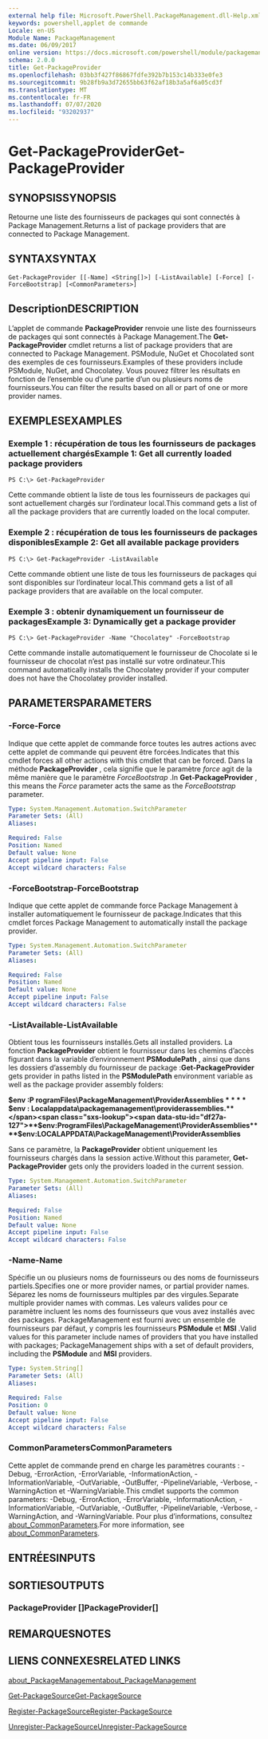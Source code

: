 ```yaml
---
external help file: Microsoft.PowerShell.PackageManagement.dll-Help.xml
keywords: powershell,applet de commande
Locale: en-US
Module Name: PackageManagement
ms.date: 06/09/2017
online version: https://docs.microsoft.com/powershell/module/packagemanagement/get-packageprovider?view=powershell-5.1&WT.mc_id=ps-gethelp
schema: 2.0.0
title: Get-PackageProvider
ms.openlocfilehash: 03bb3f427f86867fdfe392b7b153c14b333e0fe3
ms.sourcegitcommit: 9b28fb9a3d72655bb63f62af18b3a5af6a05cd3f
ms.translationtype: MT
ms.contentlocale: fr-FR
ms.lasthandoff: 07/07/2020
ms.locfileid: "93202937"
---
```

# <span data-ttu-id="df27a-103">Get-PackageProvider</span><span class="sxs-lookup"><span data-stu-id="df27a-103">Get-PackageProvider</span></span>

## <span data-ttu-id="df27a-104">SYNOPSIS</span><span class="sxs-lookup"><span data-stu-id="df27a-104">SYNOPSIS</span></span>
<span data-ttu-id="df27a-105">Retourne une liste des fournisseurs de packages qui sont connectés à Package Management.</span><span class="sxs-lookup"><span data-stu-id="df27a-105">Returns a list of package providers that are connected to Package Management.</span></span>

## <span data-ttu-id="df27a-106">SYNTAX</span><span class="sxs-lookup"><span data-stu-id="df27a-106">SYNTAX</span></span>

```
Get-PackageProvider [[-Name] <String[]>] [-ListAvailable] [-Force] [-ForceBootstrap] [<CommonParameters>]
```

## <span data-ttu-id="df27a-107">Description</span><span class="sxs-lookup"><span data-stu-id="df27a-107">DESCRIPTION</span></span>
<span data-ttu-id="df27a-108">L’applet de commande **PackageProvider** renvoie une liste des fournisseurs de packages qui sont connectés à Package Management.</span><span class="sxs-lookup"><span data-stu-id="df27a-108">The **Get-PackageProvider** cmdlet returns a list of package providers that are connected to Package Management.</span></span>
<span data-ttu-id="df27a-109">PSModule, NuGet et Chocolated sont des exemples de ces fournisseurs.</span><span class="sxs-lookup"><span data-stu-id="df27a-109">Examples of these providers include PSModule, NuGet, and Chocolatey.</span></span>
<span data-ttu-id="df27a-110">Vous pouvez filtrer les résultats en fonction de l’ensemble ou d’une partie d’un ou plusieurs noms de fournisseurs.</span><span class="sxs-lookup"><span data-stu-id="df27a-110">You can filter the results based on all or part of one or more provider names.</span></span>

## <span data-ttu-id="df27a-111">EXEMPLES</span><span class="sxs-lookup"><span data-stu-id="df27a-111">EXAMPLES</span></span>

### <span data-ttu-id="df27a-112">Exemple 1 : récupération de tous les fournisseurs de packages actuellement chargés</span><span class="sxs-lookup"><span data-stu-id="df27a-112">Example 1: Get all currently loaded package providers</span></span>

```
PS C:\> Get-PackageProvider
```

<span data-ttu-id="df27a-113">Cette commande obtient la liste de tous les fournisseurs de packages qui sont actuellement chargés sur l’ordinateur local.</span><span class="sxs-lookup"><span data-stu-id="df27a-113">This command gets a list of all the package providers that are currently loaded on the local computer.</span></span>

### <span data-ttu-id="df27a-114">Exemple 2 : récupération de tous les fournisseurs de packages disponibles</span><span class="sxs-lookup"><span data-stu-id="df27a-114">Example 2: Get all available package providers</span></span>

```
PS C:\> Get-PackageProvider -ListAvailable
```

<span data-ttu-id="df27a-115">Cette commande obtient une liste de tous les fournisseurs de packages qui sont disponibles sur l’ordinateur local.</span><span class="sxs-lookup"><span data-stu-id="df27a-115">This command gets a list of all package providers that are available on the local computer.</span></span>

### <span data-ttu-id="df27a-116">Exemple 3 : obtenir dynamiquement un fournisseur de packages</span><span class="sxs-lookup"><span data-stu-id="df27a-116">Example 3: Dynamically get a package provider</span></span>

```
PS C:\> Get-PackageProvider -Name "Chocolatey" -ForceBootstrap
```

<span data-ttu-id="df27a-117">Cette commande installe automatiquement le fournisseur de Chocolate si le fournisseur de chocolat n’est pas installé sur votre ordinateur.</span><span class="sxs-lookup"><span data-stu-id="df27a-117">This command automatically installs the Chocolatey provider if your computer does not have the Chocolatey provider installed.</span></span>

## <span data-ttu-id="df27a-118">PARAMETERS</span><span class="sxs-lookup"><span data-stu-id="df27a-118">PARAMETERS</span></span>

### <span data-ttu-id="df27a-119">-Force</span><span class="sxs-lookup"><span data-stu-id="df27a-119">-Force</span></span>
<span data-ttu-id="df27a-120">Indique que cette applet de commande force toutes les autres actions avec cette applet de commande qui peuvent être forcées.</span><span class="sxs-lookup"><span data-stu-id="df27a-120">Indicates that this cmdlet forces all other actions with this cmdlet that can be forced.</span></span>
<span data-ttu-id="df27a-121">Dans la méthode **PackageProvider** , cela signifie que le paramètre *force* agit de la même manière que le paramètre *ForceBootstrap* .</span><span class="sxs-lookup"><span data-stu-id="df27a-121">In **Get-PackageProvider** , this means the *Force* parameter acts the same as the *ForceBootstrap* parameter.</span></span>

```yaml
Type: System.Management.Automation.SwitchParameter
Parameter Sets: (All)
Aliases:

Required: False
Position: Named
Default value: None
Accept pipeline input: False
Accept wildcard characters: False
```

### <span data-ttu-id="df27a-122">-ForceBootstrap</span><span class="sxs-lookup"><span data-stu-id="df27a-122">-ForceBootstrap</span></span>
<span data-ttu-id="df27a-123">Indique que cette applet de commande force Package Management à installer automatiquement le fournisseur de package.</span><span class="sxs-lookup"><span data-stu-id="df27a-123">Indicates that this cmdlet forces Package Management to automatically install the package provider.</span></span>

```yaml
Type: System.Management.Automation.SwitchParameter
Parameter Sets: (All)
Aliases:

Required: False
Position: Named
Default value: None
Accept pipeline input: False
Accept wildcard characters: False
```

### <span data-ttu-id="df27a-124">-ListAvailable</span><span class="sxs-lookup"><span data-stu-id="df27a-124">-ListAvailable</span></span>
<span data-ttu-id="df27a-125">Obtient tous les fournisseurs installés.</span><span class="sxs-lookup"><span data-stu-id="df27a-125">Gets all installed providers.</span></span>
<span data-ttu-id="df27a-126">La fonction **PackageProvider** obtient le fournisseur dans les chemins d’accès figurant dans la variable d’environnement **PSModulePath** , ainsi que dans les dossiers d’assembly du fournisseur de package :</span><span class="sxs-lookup"><span data-stu-id="df27a-126">**Get-PackageProvider** gets provider in paths listed in the **PSModulePath** environment variable as well as the package provider assembly folders:</span></span>

<span data-ttu-id="df27a-127">**$env :P rogramFiles\PackageManagement\ProviderAssemblies \* \* \* \* $env : Localappdata\packagemanagement\providerassemblies.**</span><span class="sxs-lookup"><span data-stu-id="df27a-127">**$env:ProgramFiles\PackageManagement\ProviderAssemblies\*\*\*\*$env:LOCALAPPDATA\PackageManagement\ProviderAssemblies**</span></span>

<span data-ttu-id="df27a-128">Sans ce paramètre, la **PackageProvider** obtient uniquement les fournisseurs chargés dans la session active.</span><span class="sxs-lookup"><span data-stu-id="df27a-128">Without this parameter, **Get-PackageProvider** gets only the providers loaded in the current session.</span></span>

```yaml
Type: System.Management.Automation.SwitchParameter
Parameter Sets: (All)
Aliases:

Required: False
Position: Named
Default value: None
Accept pipeline input: False
Accept wildcard characters: False
```

### <span data-ttu-id="df27a-129">-Name</span><span class="sxs-lookup"><span data-stu-id="df27a-129">-Name</span></span>
<span data-ttu-id="df27a-130">Spécifie un ou plusieurs noms de fournisseurs ou des noms de fournisseurs partiels.</span><span class="sxs-lookup"><span data-stu-id="df27a-130">Specifies one or more provider names, or partial provider names.</span></span>
<span data-ttu-id="df27a-131">Séparez les noms de fournisseurs multiples par des virgules.</span><span class="sxs-lookup"><span data-stu-id="df27a-131">Separate multiple provider names with commas.</span></span>
<span data-ttu-id="df27a-132">Les valeurs valides pour ce paramètre incluent les noms des fournisseurs que vous avez installés avec des packages. PackageManagement est fourni avec un ensemble de fournisseurs par défaut, y compris les fournisseurs **PSModule** et **MSI** .</span><span class="sxs-lookup"><span data-stu-id="df27a-132">Valid values for this parameter include names of providers that you have installed with packages; PackageManagement ships with a set of default providers, including the **PSModule** and **MSI** providers.</span></span>

```yaml
Type: System.String[]
Parameter Sets: (All)
Aliases:

Required: False
Position: 0
Default value: None
Accept pipeline input: False
Accept wildcard characters: False
```

### <span data-ttu-id="df27a-133">CommonParameters</span><span class="sxs-lookup"><span data-stu-id="df27a-133">CommonParameters</span></span>
<span data-ttu-id="df27a-134">Cette applet de commande prend en charge les paramètres courants : -Debug, -ErrorAction, -ErrorVariable, -InformationAction, -InformationVariable, -OutVariable, -OutBuffer, -PipelineVariable, -Verbose, -WarningAction et -WarningVariable.</span><span class="sxs-lookup"><span data-stu-id="df27a-134">This cmdlet supports the common parameters: -Debug, -ErrorAction, -ErrorVariable, -InformationAction, -InformationVariable, -OutVariable, -OutBuffer, -PipelineVariable, -Verbose, -WarningAction, and -WarningVariable.</span></span> <span data-ttu-id="df27a-135">Pour plus d’informations, consultez [about_CommonParameters](https://go.microsoft.com/fwlink/?LinkID=113216).</span><span class="sxs-lookup"><span data-stu-id="df27a-135">For more information, see [about_CommonParameters](https://go.microsoft.com/fwlink/?LinkID=113216).</span></span>

## <span data-ttu-id="df27a-136">ENTRÉES</span><span class="sxs-lookup"><span data-stu-id="df27a-136">INPUTS</span></span>

## <span data-ttu-id="df27a-137">SORTIES</span><span class="sxs-lookup"><span data-stu-id="df27a-137">OUTPUTS</span></span>

### <span data-ttu-id="df27a-138">PackageProvider []</span><span class="sxs-lookup"><span data-stu-id="df27a-138">PackageProvider[]</span></span>

## <span data-ttu-id="df27a-139">REMARQUES</span><span class="sxs-lookup"><span data-stu-id="df27a-139">NOTES</span></span>

## <span data-ttu-id="df27a-140">LIENS CONNEXES</span><span class="sxs-lookup"><span data-stu-id="df27a-140">RELATED LINKS</span></span>

[<span data-ttu-id="df27a-141">about_PackageManagement</span><span class="sxs-lookup"><span data-stu-id="df27a-141">about_PackageManagement</span></span>](../Microsoft.PowerShell.Core/About/about_PackageManagement.md)

[<span data-ttu-id="df27a-142">Get-PackageSource</span><span class="sxs-lookup"><span data-stu-id="df27a-142">Get-PackageSource</span></span>](Get-PackageSource.md)

[<span data-ttu-id="df27a-143">Register-PackageSource</span><span class="sxs-lookup"><span data-stu-id="df27a-143">Register-PackageSource</span></span>](Register-PackageSource.md)

[<span data-ttu-id="df27a-144">Unregister-PackageSource</span><span class="sxs-lookup"><span data-stu-id="df27a-144">Unregister-PackageSource</span></span>](Unregister-PackageSource.md)
